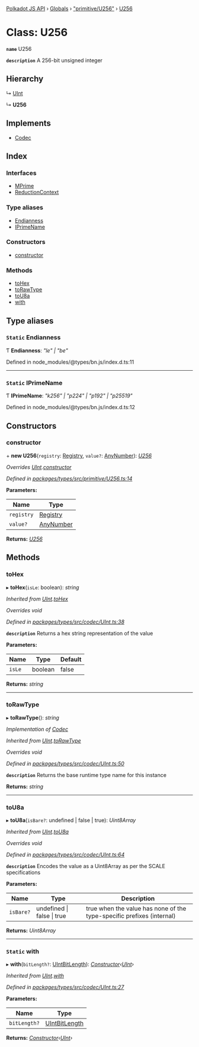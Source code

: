 [Polkadot JS API](../README.md) › [Globals](../globals.md) › ["primitive/U256"](../modules/_primitive_u256_.md) › [U256](_primitive_u256_.u256.md)

# Class: U256

**`name`** U256

**`description`** 
A 256-bit unsigned integer

## Hierarchy

  ↳ [UInt](_codec_uint_.uint.md)

  ↳ **U256**

## Implements

* [Codec](../interfaces/_types_.codec.md)

## Index

### Interfaces

* [MPrime](../interfaces/_primitive_u256_.u256.mprime.md)
* [ReductionContext](../interfaces/_primitive_u256_.u256.reductioncontext.md)

### Type aliases

* [Endianness](_primitive_u256_.u256.md#static-endianness)
* [IPrimeName](_primitive_u256_.u256.md#static-iprimename)

### Constructors

* [constructor](_primitive_u256_.u256.md#constructor)

### Methods

* [toHex](_primitive_u256_.u256.md#tohex)
* [toRawType](_primitive_u256_.u256.md#torawtype)
* [toU8a](_primitive_u256_.u256.md#tou8a)
* [with](_primitive_u256_.u256.md#static-with)

## Type aliases

### `Static` Endianness

Ƭ **Endianness**: *"le" | "be"*

Defined in node_modules/@types/bn.js/index.d.ts:11

___

### `Static` IPrimeName

Ƭ **IPrimeName**: *"k256" | "p224" | "p192" | "p25519"*

Defined in node_modules/@types/bn.js/index.d.ts:12

## Constructors

###  constructor

\+ **new U256**(`registry`: [Registry](../interfaces/_types_.registry.md), `value?`: [AnyNumber](../modules/_types_.md#anynumber)): *[U256](_primitive_u256_.u256.md)*

*Overrides [UInt](_codec_uint_.uint.md).[constructor](_codec_uint_.uint.md#constructor)*

*Defined in [packages/types/src/primitive/U256.ts:14](https://github.com/polkadot-js/api/blob/07ca18502b/packages/types/src/primitive/U256.ts#L14)*

**Parameters:**

Name | Type |
------ | ------ |
`registry` | [Registry](../interfaces/_types_.registry.md) |
`value?` | [AnyNumber](../modules/_types_.md#anynumber) |

**Returns:** *[U256](_primitive_u256_.u256.md)*

## Methods

###  toHex

▸ **toHex**(`isLe`: boolean): *string*

*Inherited from [UInt](_codec_uint_.uint.md).[toHex](_codec_uint_.uint.md#tohex)*

*Overrides void*

*Defined in [packages/types/src/codec/UInt.ts:38](https://github.com/polkadot-js/api/blob/07ca18502b/packages/types/src/codec/UInt.ts#L38)*

**`description`** Returns a hex string representation of the value

**Parameters:**

Name | Type | Default |
------ | ------ | ------ |
`isLe` | boolean | false |

**Returns:** *string*

___

###  toRawType

▸ **toRawType**(): *string*

*Implementation of [Codec](../interfaces/_types_.codec.md)*

*Inherited from [UInt](_codec_uint_.uint.md).[toRawType](_codec_uint_.uint.md#torawtype)*

*Overrides void*

*Defined in [packages/types/src/codec/UInt.ts:50](https://github.com/polkadot-js/api/blob/07ca18502b/packages/types/src/codec/UInt.ts#L50)*

**`description`** Returns the base runtime type name for this instance

**Returns:** *string*

___

###  toU8a

▸ **toU8a**(`isBare?`: undefined | false | true): *Uint8Array*

*Inherited from [UInt](_codec_uint_.uint.md).[toU8a](_codec_uint_.uint.md#tou8a)*

*Overrides void*

*Defined in [packages/types/src/codec/UInt.ts:64](https://github.com/polkadot-js/api/blob/07ca18502b/packages/types/src/codec/UInt.ts#L64)*

**`description`** Encodes the value as a Uint8Array as per the SCALE specifications

**Parameters:**

Name | Type | Description |
------ | ------ | ------ |
`isBare?` | undefined &#124; false &#124; true | true when the value has none of the type-specific prefixes (internal)  |

**Returns:** *Uint8Array*

___

### `Static` with

▸ **with**(`bitLength?`: [UIntBitLength](../modules/_codec_abstractint_.md#uintbitlength)): *[Constructor](../interfaces/_types_.constructor.md)‹[UInt](_codec_uint_.uint.md)›*

*Inherited from [UInt](_codec_uint_.uint.md).[with](_codec_uint_.uint.md#static-with)*

*Defined in [packages/types/src/codec/UInt.ts:27](https://github.com/polkadot-js/api/blob/07ca18502b/packages/types/src/codec/UInt.ts#L27)*

**Parameters:**

Name | Type |
------ | ------ |
`bitLength?` | [UIntBitLength](../modules/_codec_abstractint_.md#uintbitlength) |

**Returns:** *[Constructor](../interfaces/_types_.constructor.md)‹[UInt](_codec_uint_.uint.md)›*
